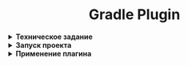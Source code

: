 <h1 align="center">Gradle Plugin</h1>

<details>
 <summary><strong>
  Техническое задание
</strong></summary>

#### ЗАДАНИЕ:

#### Тестовое задание 3:

* Разработка Gradle Plugin
* 1 Плагин должен добавить задачу в проект
* 2 В зависимости от того, в какой ветке задача была запущена:
*    1 Определить последнюю опубликованную версию  (последний git tag)
*    2 Определить версию текущего билда исходя из следующей логики
*        1. dev/qa - инкремент минорной версии
*        2. stage - добавить постфикс -rc
*        3. master - инкремент мажорной версии
*        4. Из любой другой ветки - постфикс -SNAPSHOT
*    3 Присвоить соответствующий git tag
*    4 Опубликовать его в origin
* Если текущему состоянию проекта уже присвоен git tag, новый присваиваться не должен
* Если в рабочей директории есть незакоммиченные изменения, вывести в лог номер сборки с постфиксом .uncommitted, git tag при этом не создавать

* Ожидаемый результат
* - Если тегов нет
*  При запуске из ветки dev будет опубликован tag v0.1				
*  После слияния изменений из dev в qa и запуске из qa v0.2				
*  После слияния изменений из qa в stage и запуске из stage v0.3-rc				
*  После слияния изменений из stage в master и запуске из master v1.0

* - Если тег v1.0 есть
*  При запуске из ветки dev будет опубликован tag v1.1				
*  После слияния изменений из dev в qa и запуске из qa v1.2				
*  После слияния изменений из qa в stage и запуске из stage v1.3-rc				
*  После слияния изменений из stage в master и запуске из master v2.0
</details>

<details>
 <summary><strong>
  Запуск проекта
</strong></summary>

* Необходимо перейти в ветку feature/gittagplugin.
* Запустить задачу из меню IDEA в директории buildSrc->Tasks->publishing->publishToMavenLocal или
с помощью команды `./gradlew -p buildSrc publishToMavenLocal`
* Затем можно проверить, что в директории .m2/repository/by/mnp создан git-tag-plugin.
* Чтобы использовать данный плагин, необходимо в setting.gradle добавить:
````groovy
pluginManagement {
    it.repositories {
        it.mavenLocal()
        it.gradlePluginPortal()
    }
}
````
* А в build.gradle в корне проекта необходимо добавить:
````groovy
plugins {
    id 'git-tag-plugin' version '1.0.0'
}

pushTag {
    checkUncommitted = true
}
````
* флаг checkUncommitted необходим чтобы отслеживать незакоммиченные изменения. Также необходимо добавить 
* зависимость выполнения задач `build.finalizedBy pushTag`.

</details>

<details>
 <summary><strong>
  Применение плагина
</strong></summary>

* В плагине реализовано 3 задачи: 
* 1. Проверка присутствия на локальной машине GIT; 
* 2. Проверка тэга коммита;
* 3. Установка коммита
* После подключения плагина появиться 3 задачи checkInstallGit, defineTag, pushTag в папке git
* Между тасками установлена последовательная зависимость: pushTag from defineTag, defineTag from checkInstallGit.
* Если Git не установлен локально либо как у меня было отсутствует путь в системных переменных вы получите:
````text
Git is not installed.
````
* Затем можно создать от ветки master ветки dev, qa, stage, а для тестирования сторонней ветки можно использовать
* feature/gittagplugin.
* Можем проверить правильность работы плагина в ветке мастер. Если установлен флаг checkUncommitted = true и 
* не установлен tag, получим результат 
````text
Detected uncommitted changes in repository without tags
````
* Затем проверку выполнения работы плагина можно выполнять создав ветки dev, qa, stage. При выполнении определяться 
* последняя максимальная минорная версия тэга и затем происходит инкремент. При нахождении тэга с большей мажорной
* версией тэга происходит увеличение мажорной версии и обнуление минорной, чтобы начать работу с изменениями в ветвях.
* Мажорная версия обновляется при внесении изменений в ветвь master.
* При вызове задачи pushTag на коммите, имеющем тэг, получим результат:
````text
Tag is already set: v0.1
````
* При правильном выполнении задачи:
````text
The current commit is assigned tag v0.1-SNAPSHOT
````
</details>